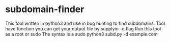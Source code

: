 # subdomain-finder
This tool written in python3 and use in bug hunting to find subdomains. Tool have function you can get your output file by supplyin -o flag
Run this tool as a root or sudo
The syntax is a sudo python3 subd.py -d example.com
